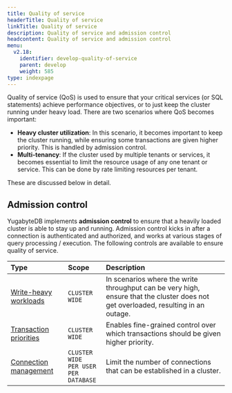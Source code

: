 ```yaml
---
title: Quality of service
headerTitle: Quality of service
linkTitle: Quality of service
description: Quality of service and admission control
headcontent: Quality of service and admission control
menu:
  v2.18:
    identifier: develop-quality-of-service
    parent: develop
    weight: 585
type: indexpage
---
```


Quality of service (QoS) is used to ensure that your critical services (or SQL statements) achieve performance objectives, or to just keep the cluster running under heavy load. There are two scenarios where QoS becomes important:

* **Heavy cluster utilization**: In this scenario, it becomes important to keep the cluster running, while ensuring some transactions are given higher priority. This is handled by admission control.
* **Multi-tenancy**: If the cluster used by multiple tenants or services, it becomes essential to limit the resource usage of any one tenant or service. This can be done by rate limiting resources per tenant.

These are discussed below in detail.

## Admission control

YugabyteDB implements **admission control** to ensure that a heavily loaded cluster is able to stay up and running. Admission control kicks in after a connection is authenticated and authorized, and works at various stages of query processing / execution. The following controls are available to ensure quality of service.

| Type | Scope | Description |
| :--- | :--- | :--- |
| [Write-heavy workloads](write-heavy-workloads) | `CLUSTER WIDE` | In scenarios where the write throughput can be very high, ensure that the cluster does not get overloaded, resulting in an outage. |
| [Transaction priorities](transaction-priority) | `CLUSTER WIDE` | Enables fine-grained control over which transactions should be given higher priority. |
| [Connection management](limiting-connections) | `CLUSTER WIDE`<br/>`PER USER`<br/>`PER DATABASE` | Limit the number of connections that can be established in a cluster. |
